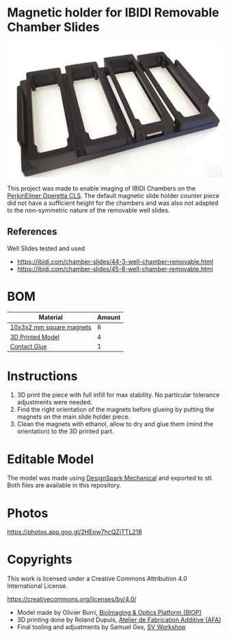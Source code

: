 # Magnetic holder for IBIDI Removable Chamber Slides
![Slide Holder Overview](https://github.com/BIOP/tool-ibidi-slide-holder/raw/main/images/Overview%20on%20Holder.jpg)

This project was made to enable imaging of IBIDI Chambers on the [PerkinElmer Operetta CLS](https://www.perkinelmer.com/uk/product/operetta-cls-system-hh16000000).
The default magnetic slide holder counter piece did not have a sufficient height for the chambers and was also not adapted to the non-symmetric nature of the removable well slides. 

## References
Well Slides tested and used
* https://ibidi.com/chamber-slides/44-3-well-chamber-removable.html
* https://ibidi.com/chamber-slides/45-8-well-chamber-removable.html

# BOM

Material | Amount
---------| ------
[10x3x2 mm square magnets](https://www.supermagnete.de/eng/block-magnets-neodymium/block-magnet-10mm-3mm-2mm_Q-10-03-02-HN) | 8
[3D Printed Model]() | 4
[Contact Glue](https://www.distrelec.ch/en/superglue-20-loctite-loctite-401-ch-de/p/11041200?gclid=CjwKCAjw9aiIBhA1EiwAJ_GTSrCn8651dI4h8ykBINGqIAgQ7DukdBX3l0yk_bx1XPP9FUcXzPA21hoCWwcQAvD_BwE&pi=11041200&no-cache=true&ext_cid=shgooaqchde-P-CSS-Shopping-TopProducts&marketingPopup=false) | 1

# Instructions
1. 3D print the piece with full infill for max stability. No particular tolerance adjustments were needed.
2. Find the right orientation of the magnets before glueing by putting the magnets on the main slide holder piece.
3. Clean the magnets with ethanol, allow to dry and glue them (mind the orientation) to the 3D printed part.

# Editable Model
The model was made using [DesignSpark Mechanical](https://www.rs-online.com/designspark/mechanical-software) and exported to stl. Both files are available in this repository.

# Photos
https://photos.app.goo.gl/2HEow7hcQZjTTL218

# Copyrights
This work is licensed under a Creative Commons Attribution 4.0 International License.

https://creativecommons.org/licenses/by/4.0/

- Model made by Olivier Burri, [BioImaging & Optics Platform (BIOP)](https://www.epfl.ch/research/facilities/ptbiop/)
- 3D printing done by Roland Dupuis,  [Atelier de Fabrication Additive (AFA)](https://www.epfl.ch/schools/sti/ateliers/afa/)
- Final tooling and adjustments by Samuel Gex, [SV Workshop](https://www.epfl.ch/schools/sv/sv-in/page-13411-en-html/)
